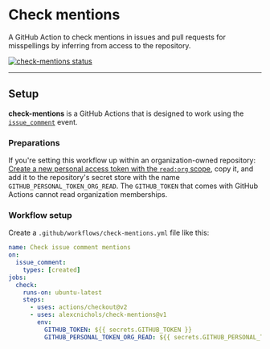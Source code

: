 
# Check mentions

A GitHub Action to check mentions in issues and pull requests for misspellings by inferring from access to the repository.

<a href="https://github.com/alexcnichols/check-mentions/actions"><img alt="check-mentions status" src="https://github.com/alexcnichols/check-mentions/workflows/units-test/badge.svg"></a>

---

## Setup

**check-mentions** is a GitHub Actions that is designed to work using the [`issue_comment`](https://help.github.com/en/actions/reference/events-that-trigger-workflows#issue-comment-event-issue_comment) event.

### Preparations

If you're setting this workflow up within an organization-owned repository: [Create a new personal access token with the `read:org` scope](https://github.com/settings/tokens/new?scopes=read:org&description=check-mentions), copy it, and add it to the repository's secret store with the name `GITHUB_PERSONAL_TOKEN_ORG_READ`. The `GITHUB_TOKEN` that comes with GitHub Actions cannot read organization memberships.

### Workflow setup

Create a `.github/workflows/check-mentions.yml` file like this:

```yaml
name: Check issue comment mentions
on:
  issue_comment:
    types: [created]
jobs:
  check:
    runs-on: ubuntu-latest
    steps:
      - uses: actions/checkout@v2
      - uses: alexcnichols/check-mentions@v1
        env:
          GITHUB_TOKEN: ${{ secrets.GITHUB_TOKEN }}
          GITHUB_PERSONAL_TOKEN_ORG_READ: ${{ secrets.GITHUB_PERSONAL_TOKEN_ORG_READ }}
```
